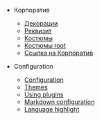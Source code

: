 * Корпоратив
  * [Декорации](guide.md)
  * [Реквизит](more-pages.md)
  * [Костюмы](custom-navbar.md)
  * [Костюмы root](test/guide1.md "The greatest guide in the world")
  * [Ссылка на Корпоратив](perfomances/korporativ/)

* Configuration
  * [Configuration](configuration.md)
  * [Themes](themes.md)
  * [Using plugins](plugins.md)
  * [Markdown configuration](markdown.md)
  * [Language highlight](language-highlight.md)